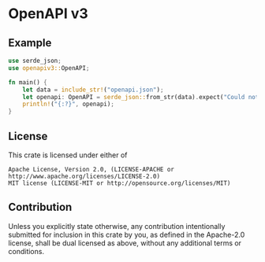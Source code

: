 # OpenAPI v3 &emsp;

## Example

```rust
use serde_json;
use openapiv3::OpenAPI;

fn main() {
    let data = include_str!("openapi.json");
    let openapi: OpenAPI = serde_json::from_str(data).expect("Could not deserialize input");
    println!("{:?}", openapi);
}
```

## License

This crate is licensed under either of

    Apache License, Version 2.0, (LICENSE-APACHE or http://www.apache.org/licenses/LICENSE-2.0)
    MIT license (LICENSE-MIT or http://opensource.org/licenses/MIT)

## Contribution

Unless you explicitly state otherwise, any contribution intentionally submitted for inclusion in this crate by you, as defined in the Apache-2.0 license, shall be dual licensed as above, without any additional terms or conditions.